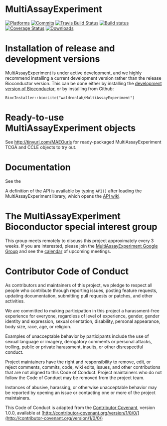 MultiAssayExperiment
==============

[![Platforms](http://www.bioconductor.org/shields/availability/devel/MultiAssayExperiment.svg)](https://www.bioconductor.org/packages/devel/bioc/html/MultiAssayExperiment.html#archives)
[![Commits](http://www.bioconductor.org/shields/commits/bioc/MultiAssayExperiment.svg)](https://www.bioconductor.org/packages/devel/bioc/html/MultiAssayExperiment.html#svn_source)
[![Travis Build Status](https://travis-ci.org/waldronlab/MultiAssayExperiment.svg?branch=master)](https://travis-ci.org/waldronlab/MultiAssayExperiment)
[![Build status](https://ci.appveyor.com/api/projects/status/2j9w8mub8to3vhid/branch/master?svg=true)](https://ci.appveyor.com/project/LiNk-NY/multiassayexperiment/branch/master)
[![Coverage Status](https://codecov.io/github/LiNk-NY/MultiAssayExperiment/coverage.svg?branch=master)](https://codecov.io/github/LiNk-NY/MultiAssayExperiment?branch=master)
[![Downloads](http://www.bioconductor.org/shields/downloads/MultiAssayExperiment.svg)](https://bioconductor.org/packages/stats/bioc/MultiAssayExperiment)

# Installation of release and development versions

MultiAssayExperiment is under active development, and we highly recommend installing a current development version rather than the release Bioconductor version. This can be done either by installing the [development version of Bioconductor](https://www.bioconductor.org/developers/how-to/useDevel/), or by installing from Github:

`BiocInstaller::biocLite("waldronlab/MultiAssayExperiment")`

# Ready-to-use MultiAssayExperiment objects

See http://tinyurl.com/MAEOurls for ready-packaged MultiAssayExperiment TCGA and CCLE objects  to try out.

# Documentation

See the 

A definition of the API is available by typing `API()` after loading the MultiAssayExperiment library, which opens the [API wiki](https://github.com/waldronlab/MultiAssayExperiment/wiki/MultiAssayExperiment-API).


# The MultiAssayExperiment Bioconductor special interest group

This group meets remotely to discuss this project approximately every 3 weeks. If you are interested, please join the [MultiAssayExperiment Google
Group](https://groups.google.com/forum/#!forum/biocmultiassay) and see the [calendar](https://www.google.com/calendar/embed?src=9ar0qc8mpkv6b9intgmdcdf0ss%40group.calendar.google.com&ctz=America/New_York) of upcoming meetings.

# Contributor Code of Conduct

As contributors and maintainers of this project, we pledge to respect
all people who contribute through reporting issues, posting feature
requests, updating documentation, submitting pull requests or patches,
and other activities.

We are committed to making participation in this project a
harassment-free experience for everyone, regardless of level of
experience, gender, gender identity and expression, sexual
orientation, disability, personal appearance, body size, race, age, or
religion.

Examples of unacceptable behavior by participants include the use of
sexual language or imagery, derogatory comments or personal attacks,
trolling, public or private harassment, insults, or other
disrespectful conduct.

Project maintainers have the right and responsibility to remove, edit,
or reject comments, commits, code, wiki edits, issues, and other
contributions that are not aligned to this Code of Conduct. Project
maintainers who do not follow the Code of Conduct may be removed from
the project team.

Instances of abusive, harassing, or otherwise unacceptable behavior
may be reported by opening an issue or contacting one or more of the
project maintainers.

This Code of Conduct is adapted from the [Contributor
Covenant](http://contributor-covenant.org), version 1.0.0, available
at
[http://contributor-covenant.org/version/1/0/0/](http://contributor-covenant.org/version/1/0/0/)
